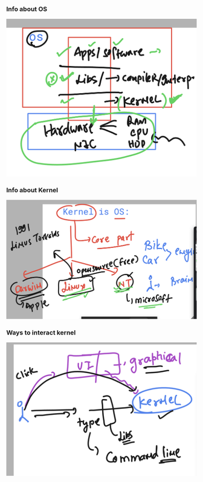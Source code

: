 ### Info about OS 

<img src="os1.png">

### Info about Kernel 

<img src="kernel1.png">

### Ways to interact kernel 

<img src="kernel2.png">

